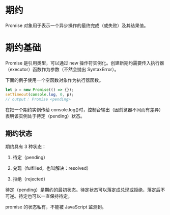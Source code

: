 # 期约

Promise 对象用于表示一个异步操作的最终完成（或失败）及其结果值。

# 期约基础

Promise 是引用类型，可以通过 new 操作符实例化。创建新期约需要传入执行器（executor）函数作为参数（不然会抛出 SyntaxError）。

下面的例子使用一个空函数对象作为执行器函数。

```javascript
let p = new Promise(() => {});
setTimeout(console.log, 0, p);
// output： Promise <pending>
```

在把一个期约实例传给 console.log()时，控制台输出（因浏览器不同而有差异）表明该实例处于待定（pending）状态。

## 期约状态

期约具有 3 种状态：

1. 待定（pending）

2. 兑现（fulfilled，也叫解决：resolved）

3. 拒绝（rejected）

待定（pending）是期约的最初状态。待定状态可以落定成兑现或拒绝，落定后不可逆。待定也可以一直保持待定。

promise 的状态私有，不能被 JavaScript 监测到。

